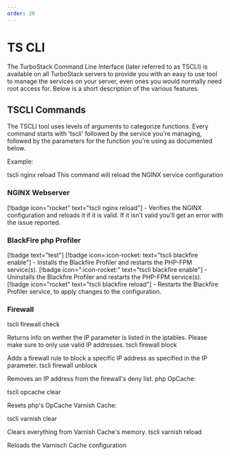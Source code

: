 ```yaml
---
order: 20
---
```


# TS CLI

The TurboStack Command Line Interface (later referred to as TSCLI) is available on all TurboStack servers to provide you with an easy to use tool to manage the services on your server, even ones you would normally need root access for. Below is a short description of the various features.

 
## TSCLI Commands
The TSCLI tool uses levels of arguments to categorize functions. Every command starts with 'tscli' followed by the service you're managing, followed by the parameters for the function you're using as documented below.
 
Example:
 
tscli nginx reload
This command will reload the NGINX service configuration

 

### NGINX Webserver
[!badge icon="rocket" text="tscli nginx reload"] - Verifies the NGINX configuration and reloads it if it is valid. If it isn't valid you'll get an error with the issue reported.

### BlackFire php Profiler
[!badge text="test"]
[!badge icon=:icon-rocket: text="tscli blackfire enable"] - Installs the Blackfire Profiler and restarts the PHP-FPM service(s).
[!badge icon=":icon-rocket:" text="tscli blackfire enable"] - Uninstalls the Blackfire Profiler and restarts the PHP-FPM service(s).
[!badge icon="rocket" text="tscli blackfire reload"] - Restarts the Blackfire Profiler service, to apply changes to the configuration.

### Firewall

tscli firewall check

Returns info on wether the IP parameter is listed in the iptables. Please make sure to only use valid IP addresses.
tscli firewall block

Adds a firewall rule to block a specific IP address as specified in the IP parameter.
tscli firewall unblock

Removes an IP address from the firewall's deny list.
php OpCache:

tscli opcache clear

Resets php's OpCache
Varnish Cache:

tscli varnish clear

Clears everything from Varnish Cache's memory.
tscli varnish reload

Reloads the Varnisch Cache configuration
